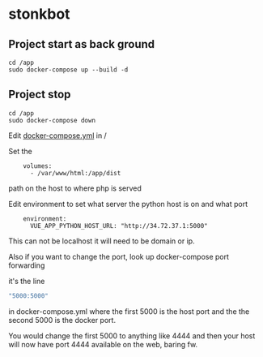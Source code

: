# stonkbot

## Project start as back ground

```
cd /app
sudo docker-compose up --build -d
```

## Project stop

```
cd /app
sudo docker-compose down
```

Edit
[docker-compose.yml](docker-compose.yml) in /

Set the

```
    volumes:
      - /var/www/html:/app/dist
```

path on the host to where php is served


Edit environment to set what server the python host is on and what port

```dotenv
    environment:
      VUE_APP_PYTHON_HOST_URL: "http://34.72.37.1:5000"
```

This can not be localhost it will need to be domain or ip.

Also if you want to change the port, look up docker-compose port forwarding

it's the line

```dockerfile
"5000:5000"
```

in docker-compose.yml where the first 5000 is the host port and the the second 5000 is the docker port.

You would change the first 5000 to anything like 4444 and then your host will now have port 4444 available on the web,
baring fw. 


